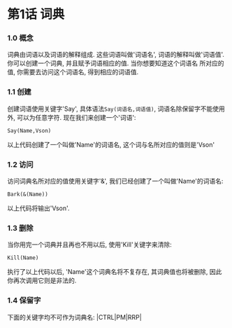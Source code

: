 # 第1话 词典
### 1.0 概念
词典由词语以及词语的解释组成. 这些词语叫做'词语名', 词语的解释叫做'词语值'. 你可以创建一个词典, 并且赋予词语相应的值. 当你想要知道这个词语名
所对应的值, 你需要去访问这个词语名, 得到相应的词语值.

### 1.1 创建
创建词语使用关键字'Say', 具体语法`Say(词语名,词语值)`, 词语名除保留字不能使用外, 可以为任意字符. 现在我们来创建一个'词语':
```
Say(Name,Vson)
```
以上代码创建了一个叫做'Name'的词语名, 这个词与名所对应的值则是'Vson'

### 1.2 访问
访问词典名所对应的值使用关键字'&', 我们已经创建了一个叫做'Name'的词语名:
```
Bark(&(Name))
```
以上代码将输出'Vson'.

### 1.3 删除
当你用完一个词典并且再也不用以后, 使用'Kill'关键字来清除:
```
Kill(Name)
```
执行了以上代码以后, 'Name'这个词典名将不复存在, 其词典值也将被删除, 因此你再次调用它则是非法的.

### 1.4 保留字
下面的关键字均不可作为词典名:
|CTRL|PM|RRP|

